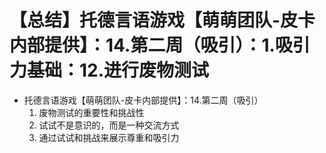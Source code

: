 # 【总结】托德言语游戏【萌萌团队-皮卡内部提供】：14.第二周（吸引）：1.吸引力基础：12.进行废物测试

-   托德言语游戏【萌萌团队-皮卡内部提供】：14.第二周（吸引）
    1.  废物测试的重要性和挑战性
    2.  试试不是意识的，而是一种交流方式
    3.  通过试试和挑战来展示尊重和吸引力